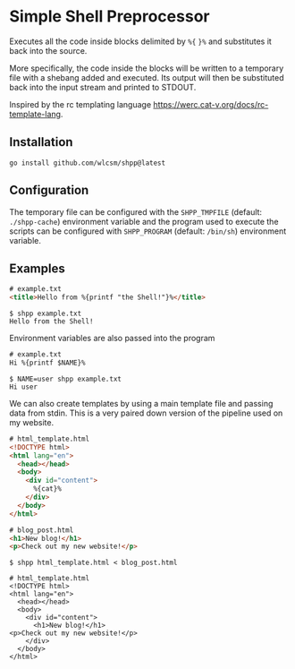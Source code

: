 # Simple Shell Preprocessor

Executes all the code inside blocks delimited by `%{` `}%` and substitutes it back into the source. 

More specifically, the code inside the blocks will be written to a temporary file with a shebang added and executed. Its output will then be substituted back into the input stream and printed to STDOUT.

Inspired by the rc templating language https://werc.cat-v.org/docs/rc-template-lang.

## Installation

```
go install github.com/wlcsm/shpp@latest
```

## Configuration

The temporary file can be configured with the `SHPP_TMPFILE` (default: `./shpp-cache`) environment variable and the program used to execute the scripts can be configured with `SHPP_PROGRAM` (default: `/bin/sh`) environment variable.

## Examples

```html
# example.txt
<title>Hello from %{printf "the Shell!"}%</title>
```

```
$ shpp example.txt
Hello from the Shell!
```

Environment variables are also passed into the program

```html
# example.txt
Hi %{printf $NAME}%
```

```
$ NAME=user shpp example.txt
Hi user
```

We can also create templates by using a main template file and passing data from stdin. This is a very paired down version of the pipeline used on my website.

```html
# html_template.html
<!DOCTYPE html>
<html lang="en">
  <head></head>
  <body>
    <div id="content">
      %{cat}%
    </div>
  </body>
</html>

# blog_post.html
<h1>New blog!</h1>
<p>Check out my new website!</p>
```

```
$ shpp html_template.html < blog_post.html

# html_template.html
<!DOCTYPE html>
<html lang="en">
  <head></head>
  <body>
    <div id="content">
      <h1>New blog!</h1>
<p>Check out my new website!</p>
    </div>
  </body>
</html>
```
